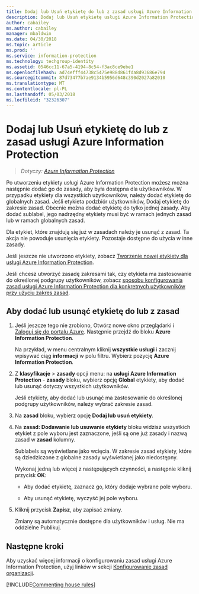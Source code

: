 ```yaml
---
title: Dodaj lub Usuń etykietę do lub z zasad usługi Azure Information Protection
description: Dodaj lub Usuń etykietę usługi Azure Information Protection do lub z globalne zasady dla wszystkich użytkowników lub do lub z zakresu zasad dla podzbioru użytkowników.
author: cabailey
ms.author: cabailey
manager: mbaldwin
ms.date: 04/30/2018
ms.topic: article
ms.prod: ''
ms.service: information-protection
ms.technology: techgroup-identity
ms.assetid: 0546cc11-67a5-4194-8c54-f3ac8ce9ebe1
ms.openlocfilehash: ad74efff44738c5475e988d861fda8d93686e794
ms.sourcegitcommit: 87d73477b7ae9134b5956d648c390d2027a82010
ms.translationtype: MT
ms.contentlocale: pl-PL
ms.lasthandoff: 05/03/2018
ms.locfileid: "32326307"
---
```

# <a name="add-or-remove-a-label-to-or-from-an-azure-information-protection-policy"></a>Dodaj lub Usuń etykietę do lub z zasad usługi Azure Information Protection

>*Dotyczy: [Azure Information Protection](https://azure.microsoft.com/pricing/details/information-protection)*

Po utworzeniu etykiety usługi Azure Information Protection możesz można następnie dodać go do zasady, aby była dostępna dla użytkowników. W przypadku etykiety dla wszystkich użytkowników, należy dodać etykietę do globalnych zasad. Jeśli etykieta podzbiór użytkowników, Dodaj etykietę do zakresie zasad. Obecnie można dodać etykietę do tylko jednej zasady. Aby dodać sublabel, jego nadrzędny etykiety musi być w ramach jednych zasad lub w ramach globalnych zasad.

Dla etykiet, które znajdują się już w zasadach należy je usunąć z zasad. Ta akcja nie powoduje usunięcia etykiety. Pozostaje dostępne do użycia w inne zasady.

Jeśli jeszcze nie utworzono etykiety, zobacz [Tworzenie nowej etykiety dla usługi Azure Information Protection](configure-policy-new-label.md).

Jeśli chcesz utworzyć zasadę zakresami tak, czy etykieta ma zastosowanie do określonej podgrupy użytkowników, zobacz [sposobu konfigurowania zasad usługi Azure Information Protection dla konkretnych użytkowników przy użyciu zakres zasad](configure-policy-scope.md).

## <a name="to-add-or-remove-a-label-to-or-from-a-policy"></a>Aby dodać lub usunąć etykietę do lub z zasad

1. Jeśli jeszcze tego nie zrobiono, Otwórz nowe okno przeglądarki i [Zaloguj się do portalu Azure](configure-policy.md#signing-in-to-the-azure-portal). Następnie przejdź do bloku **Azure Information Protection**.
    
    Na przykład, w menu centralnym kliknij **wszystkie usługi** i zacznij wpisywać ciąg **informacji** w polu filtru. Wybierz pozycję **Azure Information Protection**.

2. Z **klasyfikacje** > **zasady** opcji menu: na **usługi Azure Information Protection** - **zasady** bloku, wybierz opcję **Global** etykiety, aby dodać lub usunąć dotyczy wszystkich użytkowników.

    Jeśli etykiety, aby dodać lub usunąć ma zastosowanie do określonej podgrupy użytkowników, należy wybrać zakresie zasad.

3. Na **zasad** bloku, wybierz opcję **Dodaj lub usuń etykiety**.

4. Na **zasad: Dodawanie lub usuwanie etykiety** bloku widzisz wszystkich etykiet z pole wyboru jest zaznaczone, jeśli są one już zasady i nazwą zasad w **zasad** kolumny.
     
    Sublabels są wyświetlane jako wcięcia. W zakresie zasad etykiety, które są dziedziczone z globalne zasady wyświetlanej jako niedostępny.
    
    Wykonaj jedną lub więcej z następujących czynności, a następnie kliknij przycisk **OK**:
    
    - Aby dodać etykietę, zaznacz go, który dodaje wybrane pole wyboru.
    
    - Aby usunąć etykietę, wyczyść jej pole wyboru.
  
5. Kliknij przycisk **Zapisz**, aby zapisać zmiany.
   
    Zmiany są automatycznie dostępne dla użytkowników i usług. Nie ma oddzielne Publikuj.


## <a name="next-steps"></a>Następne kroki

Aby uzyskać więcej informacji o konfigurowaniu zasad usługi Azure Information Protection, użyj linków w sekcji [Konfigurowanie zasad organizacji](configure-policy.md#configuring-your-organizations-policy).  

[!INCLUDE[Commenting house rules](../includes/houserules.md)]
